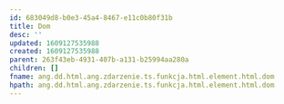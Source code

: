 ```yaml
---
id: 683049d8-b0e3-45a4-8467-e11c0b80f31b
title: Dom
desc: ''
updated: 1609127535988
created: 1609127535988
parent: 263f43eb-4931-407b-a131-b25994aa280a
children: []
fname: ang.dd.html.ang.zdarzenie.ts.funkcja.html.element.html.dom
hpath: ang.dd.html.ang.zdarzenie.ts.funkcja.html.element.html.dom
---
```



